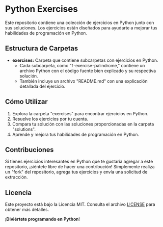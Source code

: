 # Python Exercises

Este repositorio contiene una colección de ejercicios en Python junto con sus soluciones. Los ejercicios están diseñados para ayudarte a mejorar tus habilidades de programación en Python.

## Estructura de Carpetas

- **exercises:** Carpeta que contiene subcarpetas con ejercicios en Python.
  - Cada subcarpeta, como "1-exercise-palindrome," contiene un archivo Python con el código fuente bien explicado y su respectiva solución.
  - También incluye un archivo "README.md" con una explicación detallada del ejercicio.


## Cómo Utilizar

1. Explora la carpeta "exercises" para encontrar ejercicios en Python.
2. Resuelve los ejercicios por tu cuenta.
3. Compara tu solución con las soluciones proporcionadas en la carpeta "solutions".
4. Aprende y mejora tus habilidades de programación en Python.

## Contribuciones

Si tienes ejercicios interesantes en Python que te gustaría agregar a este repositorio, ¡siéntete libre de hacer una contribución! Simplemente realiza un "fork" del repositorio, agrega tus ejercicios y envía una solicitud de extracción.

## Licencia

Este proyecto está bajo la Licencia MIT. Consulta el archivo [LICENSE](LICENSE) para obtener más detalles.

¡**Diviértete programando en Python**!
